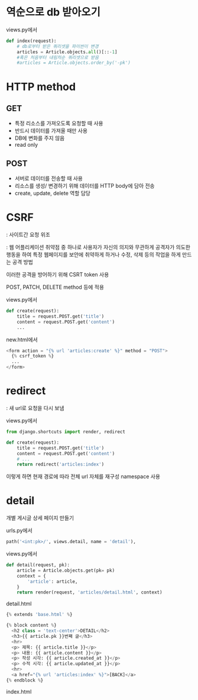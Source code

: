 # 역순으로 db 받아오기

views.py에서

```python
def index(request):
    # db로부터 받은 쿼리셋을 파이썬이 변경
    articles = Article.objects.all()[::-1]
    #혹은 처음부터 내림차순 쿼리셋으로 받음
    #articles = Article.objects.order_by('-pk')
```



# HTTP method

## GET

* 특정 리소스를 가져오도록 요청할 때 사용
* 반드시 데이터를 가져올 때만 사용
* DB에 변화를 주지 않음
* read only



## POST

* 서버로 데이터를 전송할 때 사용
* 리소스를 생성/ 변경하기 위해 데이터를 HTTP body에 담아 전송
* create, update, delete 역할 담당



# CSRF

: 사이트간 요청 위조

: 웹 어플리케이션 취약점 중 하나로 사용자가 자신의 의지와 무관하게 공격자가 의도한 행동을 하여 특정 웹페이지를 보안에 취약하게 하거나 수정, 삭제 등의 작업을 하게 만드는 공격 방법

이러한 공격을 방어하기 위해 CSRT token 사용

POST, PATCH, DELETE method 등에 적용

views.py에서

```python
def create(request):
    title = request.POST.get('title')
    content = request.POST.get('content')
    ...
```

new.html에서

```python
<form action = "{% url 'articles:create' %}" method = "POST">
  {% csrf_token %}
  ...
</form>
```



# redirect

: 새 url로 요청을 다시 보냄

views.py에서 

```python
from django.shortcuts import render, redirect

def create(request):
    title = request.POST.get('title')
    content = request.POST.get('content')
    # ...
    return redirect('articles:index')
```

이렇게 하면 현재 경로에 따라 전체 url 자체를 재구성 namespace 사용



# detail

개별 게시글 상세 페이지 만들기

urls.py에서

```python
path('<int:pk>/', views.detail, name = 'detail'),
```

views.py에서

```python
def detail(request, pk):
    article = Article.objects.get(pk= pk)
    context = {
        'article': article,
    }
    return render(request, 'articles/detail.html', context)
```

detail.html

```python
{% extends 'base.html' %}

{% block content %}
  <h2 class = 'text-center'>DETAIL</h2>
  <h3>{{ article.pk }}번째 글</h3>
  <hr>
  <p> 제목: {{ article.title }}</p>
  <p> 내용: {{ article.content }}</p>
  <p> 작성 시각: {{ article.created_at }}</p>
  <p> 수적 시각: {{ article.updated_at }}</p>
  <hr>
  <a href="{% url 'articles:index' %}">[BACK]</a>
{% endblock %}
```

index.html

```python

```

